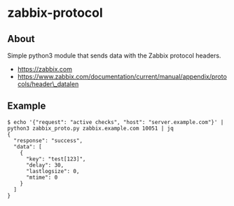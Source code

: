# zabbix-protocol

## About

Simple python3 module that sends data with the Zabbix protocol headers.

* https://zabbix.com
* https://www.zabbix.com/documentation/current/manual/appendix/protocols/header\_datalen

## Example

```
$ echo '{"request": "active checks", "host": "server.example.com"}' | python3 zabbix_proto.py zabbix.example.com 10051 | jq
{
  "response": "success",
  "data": [
    {
      "key": "test[123]",
      "delay": 30,
      "lastlogsize": 0,
      "mtime": 0
    }
  ]
}
```
